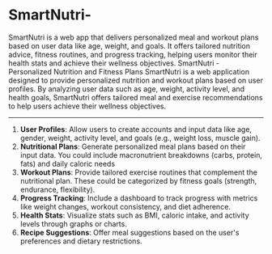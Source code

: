 # SmartNutri-
SmartNutri is a web app that delivers personalized meal and workout plans based on user data like age, weight, and goals. It offers tailored nutrition advice, fitness routines, and progress tracking, helping users monitor their health stats and achieve their wellness objectives.
SmartNutri - Personalized Nutrition and Fitness Plans
SmartNutri is a web application designed to provide personalized nutrition and workout plans based on user profiles. By analyzing user data such as age, weight, activity level, and health goals, SmartNutri offers tailored meal and exercise recommendations to help users achieve their wellness objectives.

---------------------------------------------------------------------------------------------

1. **User Profiles**: Allow users to create accounts and input data like age, gender, weight, activity level, and goals (e.g., weight loss, muscle gain).
2. **Nutritional Plans**: Generate personalized meal plans based on their input data. You could include macronutrient breakdowns (carbs, protein, fats) and daily caloric needs
3. **Workout Plans**: Provide tailored exercise routines that complement the nutritional plan. These could be categorized by fitness goals (strength, endurance, flexibility).
4. **Progress Tracking**: Include a dashboard to track progress with metrics like weight changes, workout consistency, and diet adherence.
5. **Health Stats**: Visualize stats such as BMI, caloric intake, and activity levels through graphs or charts.
6. **Recipe Suggestions**: Offer meal suggestions based on the user's preferences and dietary restrictions.
